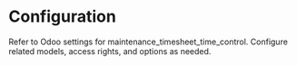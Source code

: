 # Configuration

Refer to Odoo settings for maintenance_timesheet_time_control. Configure related models, access rights, and options as needed.

